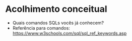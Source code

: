 # Acolhimento conceitual

- Quais comandos SQLs vocês já conhecem? 
- Referência para comandos: <br>
    https://www.w3schools.com/sql/sql_ref_keywords.asp  

    